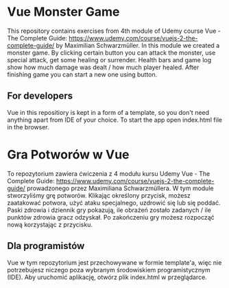 # Vue Monster Game
This repository contains exercises from 4th module of Udemy course Vue - The Complete Guide: https://www.udemy.com/course/vuejs-2-the-complete-guide/ by Maximilian Schwarzmüller.
In this module we created a monster game. By clicking certain button you can attack the monster, use special attack, get some healing or surrender. Health bars and game log show how much damage was dealt / how much player healed.
After finishing game you can start a new one using button.

## For developers
Vue in this repositiory is kept in a form of a template, so you don't need anything apart from IDE of your choice. To start the app open index.html file in the browser.

# Gra Potworów w Vue
To repozytorium zawiera ćwiczenia z 4 modułu kursu Udemy Vue - The Complete Guide: https://www.udemy.com/course/vuejs-2-the-complete-guide/ prowadzonego przez Maximiliana Schwarzmüllera.
W tym module stworzyliśmy grę potworów. Klikając określony przycisk, możesz zaatakować potwora, użyć ataku specjalnego, uzdrowić się lub się poddać. Paski zdrowia i dziennik gry pokazują, ile obrażeń zostało zadanych / ile punktów zdrowia gracz odzyskał.
Po zakończeniu gry możesz rozpocząć nową korzystając z przycisku.

## Dla programistów
Vue w tym repozytorium jest przechowywane w formie template'a, więc nie potrzebujesz niczego poza wybranym środowiskiem programistycznym (IDE). Aby uruchomić aplikację, otwórz plik index.html w przeglądarce.
